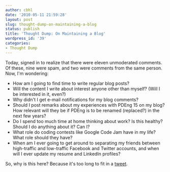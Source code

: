 ```yaml
---
author: cbhl
date: '2010-05-11 21:59:28'
layout: post
slug: thought-dump-on-maintaining-a-blog
status: publish
title: 'Thought Dump: On Maintaining a Blog'
wordpress_id: '39'
categories:
- Thought Dump
---
```


Today, signed in to realize that there were eleven unmoderated comments.
Of these, nine were spam, and two were comments from the same person.
Now, I'm wondering:
-   How am I going to find time to write regular blog posts?
-   Will the content I write about interest anyone other than myself?
    (Will I be interested in it, even?)
-   Why didn't I get e-mail notifications for my blog comments?
-   Should I post remarks about my experiences with PDEng 15 on my blog?
    How relevant will they be if PDEng is to be renamed (replaced?) in
    the next few years?
-   Do I spend too much time at home thinking about work? Is this
    healthy? Should I do anything about it? Can I?
-   What role do coding contests like Google Code Jam have in my life?
    What role should they have?
-   When am I ever going to get around to separating my friends between
    high-traffic and low-traffic Facebook and Twitter accounts, and when
    will I ever update my resume and LinkedIn profiles?

So, why is this here? Because it's too long to fit in a
[tweet](http://twitter.com/cbhl).
